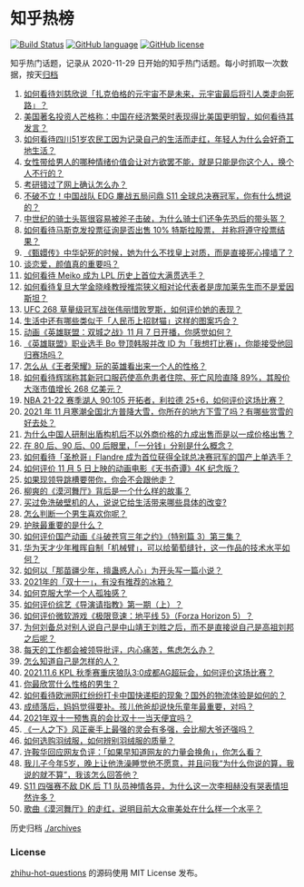 # 知乎热榜
[![Build Status](https://github.com/ToWeLong/zhihu-hot-questions/workflows/CI/badge.svg)](https://github.com/ToWeLong/zhihu-hot-questions/actions)
[![GitHub language](https://img.shields.io/badge/language-golang-orange.svg)](https://golang.org/)
[![GitHub license](https://img.shields.io/github/license/ToWeLong/zhihu-hot-questions)](https://github.com/ToWeLong/zhihu-hot-questions/blob/main/LICENSE)

知乎热门话题，记录从 2020-11-29 日开始的知乎热门话题。每小时抓取一次数据，按天[归档](./archives)

<!-- BEGIN -->

1. [如何看待刘慈欣说「扎克伯格的元宇宙不是未来，元宇宙最后将引人类走向死路」？](https://www.zhihu.com/question/496880204)
1. [美国著名投资人芒格称：中国在经济繁荣时表现得比美国更明智，如何看待其发言？](https://www.zhihu.com/question/496902789)
1. [如何看待四川51岁农民工因为记录自己的生活而走红，年轻人为什么会好奇工地生活？](https://www.zhihu.com/question/496885522)
1. [女性带给男人的哪种情绪价值会让对方欲罢不能，就是只能是你这个人，换个人不行的？](https://www.zhihu.com/question/420320432)
1. [考研错过了网上确认怎么办？](https://www.zhihu.com/question/431859467)
1. [不破不立！中国战队 EDG 鏖战五局问鼎 S11 全球总决赛冠军，你有什么想说的？](https://www.zhihu.com/question/497101968)
1. [中世纪的骑士头盔很容易被斧子击破，为什么骑士们还争先恐后的带头盔？](https://www.zhihu.com/question/496907603)
1. [如何看待马斯克发投票征询是否出售 10% 特斯拉股票， 并称将遵守投票结果？](https://www.zhihu.com/question/497174178)
1. [《甄嬛传》中华妃死的时候，她为什么不找皇上对质，而是直接死心撞墙了？](https://www.zhihu.com/question/401760465)
1. [谈恋爱，颜值真的重要吗？](https://www.zhihu.com/question/485367235)
1. [如何看待 Meiko 成为 LPL 历史上首位大满贯选手？](https://www.zhihu.com/question/497147867)
1. [如何看待复旦大学金晓峰教授推崇狭义相对论代表者是庞加莱先生而不是爱因斯坦？](https://www.zhihu.com/question/496550997)
1. [UFC 268 草量级冠军战张伟丽惜败罗斯，如何评价她的表现？](https://www.zhihu.com/question/497179966)
1. [生活中还有哪些类似于「人民币上招财猫」这样的图案巧合？](https://www.zhihu.com/question/497115749)
1. [动画《英雄联盟：双城之战》11 月 7 日开播，你感觉如何？](https://www.zhihu.com/question/496825969)
1. [《英雄联盟》职业选手 Bo 登顶韩服并改 ID 为「我想打比赛」，你能接受他回归赛场吗？](https://www.zhihu.com/question/496547890)
1. [怎么从《王者荣耀》玩的英雄看出来一个人的性格？](https://www.zhihu.com/question/355786205)
1. [如何看待辉瑞称其新冠口服药使高危患者住院、死亡风险直降 89%，其股价大涨市值增长 268 亿美元？](https://www.zhihu.com/question/496955961)
1. [NBA 21-22 赛季湖人 90:105 开拓者，利拉德 25+6，如何评价这场比赛？](https://www.zhihu.com/question/497180961)
1. [2021 年 11 月寒潮全国北方普降大雪，你所在的地方下雪了吗？有哪些赏雪的好去处？](https://www.zhihu.com/question/496708111)
1. [为什么中国人研制出盾构机后不以外商价格的九成出售而是以一成价格出售？](https://www.zhihu.com/question/496473622)
1. [在 80  后、90 后、00 后眼里，「一分钱」分别是什么概念？](https://www.zhihu.com/question/496791130)
1. [如何看待「圣枪哥」Flandre 成为首位获得全球总决赛冠军的国产上单选手？](https://www.zhihu.com/question/497150078)
1. [如何评价 11 月 5 日上映的动画电影《天书奇谭》4K 纪念版？](https://www.zhihu.com/question/496567609)
1. [如果现领导跳槽要带你，你会不会跟他走？](https://www.zhihu.com/question/496224827)
1. [柳爽的《漠河舞厅》背后是一个什么样的故事？](https://www.zhihu.com/question/381264832)
1. [买过免洗破壁机的人，说说它给生活带来哪些具体的改变?](https://www.zhihu.com/question/496803985)
1. [怎么判断一个男生喜欢你呢？](https://www.zhihu.com/question/456029274)
1. [护肤最重要的是什么？](https://www.zhihu.com/question/428147299)
1. [如何评价国产动画《斗破苍穹三年之约》（特别篇 3）第三集？](https://www.zhihu.com/question/496788399)
1. [华为天才少年稚晖自制「机械臂」，可以给葡萄缝针，这一作品的技术水平如何？](https://www.zhihu.com/question/491080130)
1. [如何以「那苗疆少年，擅蛊惑人心」为开头写一篇小说？](https://www.zhihu.com/question/487069612)
1. [2021年的「双十一」，有没有推荐的冰箱？](https://www.zhihu.com/question/489412753)
1. [如何克服大学一个人孤独感？](https://www.zhihu.com/question/496471980)
1. [如何评价综艺《导演请指教》第一期（上）？](https://www.zhihu.com/question/496890776)
1. [如何评价微软游戏《极限竞速：地平线 5》（Forza Horizon 5）？](https://www.zhihu.com/question/496580432)
1. [为何刘备总对别人说自己是中山靖王刘胜之后，而不是直接说自己是高祖刘邦之后呢？](https://www.zhihu.com/question/475118757)
1. [每天的工作都会被领导批评，内心痛苦，焦虑怎么办？](https://www.zhihu.com/question/496472084)
1. [怎么知道自己是怎样的人？](https://www.zhihu.com/question/21650774)
1. [2021.11.6 KPL 秋季赛重庆狼队3:0成都AG超玩会，如何评价这场比赛？](https://www.zhihu.com/question/497114976)
1. [你最欣赏什么性格的男生？](https://www.zhihu.com/question/374044704)
1. [如何看待欧洲网红纷纷打卡中国快递柜的现象？国外的物流体验是如何的？](https://www.zhihu.com/question/496654856)
1. [成绩落后，妈妈觉得要补。孩儿他爸却说快乐童年最重要，对吗？](https://www.zhihu.com/question/495974984)
1. [2021年双十一预售真的会比双十一当天便宜吗？](https://www.zhihu.com/question/301494154)
1. [《一人之下》风正豪手上最强的灵会有多强，会比柳大爷还强吗？](https://www.zhihu.com/question/494953101)
1. [如何选购羽绒服，如何辨别羽绒服的质量？](https://www.zhihu.com/question/53383529)
1. [许鞍华回应网友负评：「如果早知道网友的力量会换角」，你怎么看？](https://www.zhihu.com/question/496536368)
1. [我儿子今年5岁，晚上让他洗澡睡觉他不愿意，并且问我“为什么你说的算，我说的就不算”，我该怎么回答他？](https://www.zhihu.com/question/491624819)
1. [S11 四强赛不敌 DK 后 T1 队员神情各异，为什么这一次李相赫没有哭表情坦然许多？](https://www.zhihu.com/question/495843023)
1. [歌曲《漠河舞厅》的走红，说明目前大众审美处在什么样一个水平？](https://www.zhihu.com/question/496094649)

<!-- END -->

历史归档 [./archives](./archives)


### License
[zhihu-hot-questions](https://github.com/towelong/zhihu-hot-questions) 的源码使用 MIT License 发布。